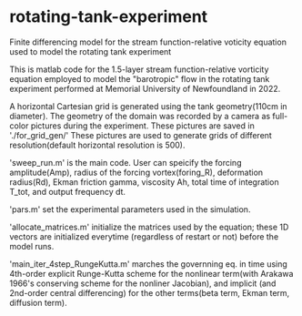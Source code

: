 # rotating-tank-experiment
Finite differencing model for the stream function-relative voticity equation used to model the rotating tank experiment

This is matlab code for the 1.5-layer stream function-relative vorticity equation employed to model the "barotropic" flow in the rotating tank experiment 
performed at Memorial University of Newfoundland in 2022.

A horizontal Cartesian grid is generated using the tank geometry(110cm in diameter). The geometry of the domain was recorded by a camera as full-color pictures during the experiment. 
These pictures are saved in 
'./for_grid_gen/' 
These pictures are used to generate grids of different resolution(default horizontal resolution is 500).

'sweep_run.m' is the main code. User can speicify the forcing amplitude(Amp), radius of the forcing vortex(foring_R), deformation radius(Rd), 
Ekman friction gamma, viscosity Ah, total time of integration T_tot, and output frequency dt.

'pars.m' set the experimental parameters used in the simulation.

'allocate_matrices.m' initialize the matrices used by the equation; these 1D vectors are initialized everytime (regardless of restart or not) 
before the model runs.

'main_iter_4step_RungeKutta.m' marches the governning eq. in time using 4th-order explicit Runge-Kutta scheme for the nonlinear term(with Arakawa 1966's conserving 
scheme for the nonliner Jacobian), and implicit (and 2nd-order central differencing) for the other terms(beta term, Ekman term, diffusion term). 

